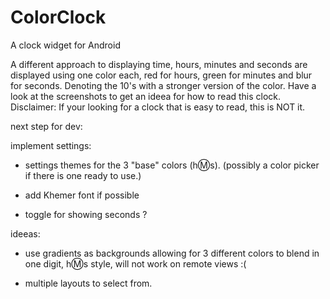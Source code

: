 ColorClock
==========

A clock widget for Android

A different approach to displaying time, hours, minutes and seconds are displayed using one color each, red for hours, green for minutes and blur for seconds. Denoting the 10's with a stronger version of the color. Have a look at the screenshots to get an ideea for how to read this clock.
Disclaimer: If your looking for a clock that is easy to read, this is NOT it.  


next step for dev:

implement settings:

* settings themes for the 3 "base" colors (h:m:s). (possibly a color picker if there is one ready to use.)

* add Khemer font if possible

* toggle for showing seconds ?

ideeas:

* use gradients as backgrounds allowing for 3 different colors to blend in one digit, h:m:s style, will not work on remote views :(

* multiple layouts to select from.


